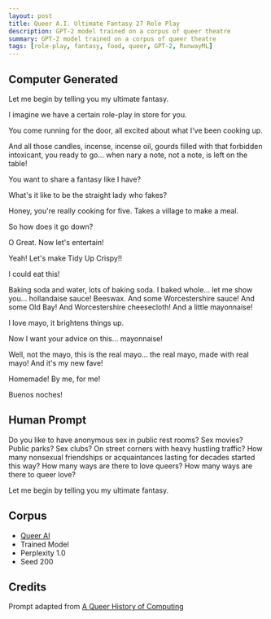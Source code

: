 ```yaml
---
layout: post
title: Queer A.I. Ultimate Fantasy 27 Role Play
description: GPT-2 model trained on a corpus of queer theatre
summary: GPT-2 model trained on a corpus of queer theatre
tags: [role-play, fantasy, food, queer, GPT-2, RunwayML]
---
```


## Computer Generated

Let me begin by telling you my ultimate fantasy.

I imagine we have a certain role-play in store for you.

You come running for the door, all excited about what I've been cooking up.

And all those candles, incense, incense oil, gourds filled with that forbidden intoxicant, you ready to go... when nary a note, not a note, is left on the table!

You want to share a fantasy like I have?

What's it like to be the straight lady who fakes?

Honey, you're really cooking for five. Takes a village to make a meal.

So how does it go down?

O Great. Now let's entertain!

Yeah! Let's make Tidy Up Crispy!!

I could eat this!

Baking soda and water, lots of baking soda. I baked whole... let me show you... hollandaise sauce! Beeswax. And some Worcestershire sauce! And some Old Bay! And Worcestershire cheesecloth! And a little mayonnaise!

I love mayo, it brightens things up.

Now I want your advice on this... mayonnaise!

Well, not the mayo, this is the real mayo... the real mayo, made with real mayo! And it's my new fave!

Homemade! By me, for me!

Buenos noches!

## Human Prompt

Do you like to have anonymous sex in public rest rooms? Sex movies? Public parks? Sex clubs? On street corners with heavy hustling traffic? How many nonsexual friendships or acquaintances lasting for decades started this way? How many ways are there to love queers? How many ways are there to queer love?

Let me begin by telling you my ultimate fantasy.

## Corpus

- [Queer AI](/queerai)
- Trained Model
- Perplexity 1.0
- Seed 200

## Credits

Prompt adapted from [A Queer History of Computing](https://rhizome.org/editorial/2013/feb/19/queer-computing-1/)
